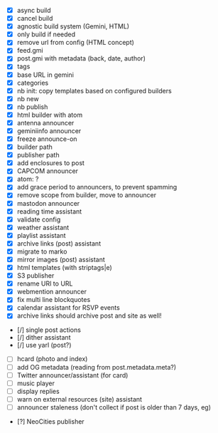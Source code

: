 - [X] async build
- [X] cancel build
- [X] agnostic build system (Gemini, HTML)
- [X] only build if needed
- [X] remove url from config (HTML concept)
- [X] feed.gmi
- [X] post.gmi with metadata (back, date, author)
- [X] tags
- [X] base URL in gemini
- [X] categories
- [X] nb init: copy templates based on configured builders
- [X] nb new
- [X] nb publish
- [X] html builder with atom
- [X] antenna announcer
- [X] geminiinfo announcer
- [X] freeze announce-on
- [X] builder path
- [X] publisher path
- [X] add enclosures to post
- [X] CAPCOM announcer
- [X] atom: <link rel="alternate" type="text/gemini" href="gemini://..." /> ?
- [X] add grace period to announcers, to prevent spamming
- [X] remove scope from builder, move to announcer
- [X] mastodon announcer
- [X] reading time assistant
- [X] validate config
- [X] weather assistant
- [X] playlist assistant
- [X] archive links (post) assistant
- [X] migrate to marko
- [X] mirror images (post) assistant
- [X] html templates (with striptags|e)
- [X] S3 publisher
- [X] rename URI to URL
- [X] webmention announcer
- [X] fix multi line blockquotes
- [X] calendar assistant for RSVP events
- [X] archive links should archive post and site as well!
- [/] single post actions
- [/] dither assistant
- [/] use yarl (post?)
- [ ] hcard (photo and index)
- [ ] add OG metadata (reading from post.metadata.meta?)
- [ ] Twitter announcer/assistant (for card)
- [ ] music player
- [ ] display replies
- [ ] warn on external resources (site) assistant
- [ ] announcer staleness (don't collect if post is older than 7 days, eg)
- [?] NeoCities publisher
